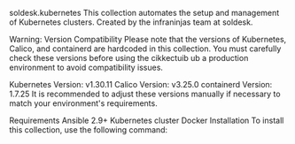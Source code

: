 soldesk.kubernetes
This collection automates the setup and management of Kubernetes clusters. Created by the infraninjas team at soldesk.

Warning: Version Compatibility
Please note that the versions of Kubernetes, Calico, and containerd are hardcoded in this collection. You must carefully check these versions before using the cikkectuib ub a production environment to avoid compatibility issues.

Kubernetes Version: v1.30.11
Calico Version: v3.25.0
containerd Version: 1.7.25
It is recommended to adjust these versions manually if necessary to match your environment's requirements.

Requirements
Ansible 2.9+
Kubernetes cluster
Docker
Installation
To install this collection, use the following command:

```bash ansible-galaxy collection install soldesk.kubernetes
